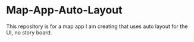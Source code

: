 # Map-App-Auto-Layout
This repository is for a map app I am creating that uses auto layout for the UI, no story board.
